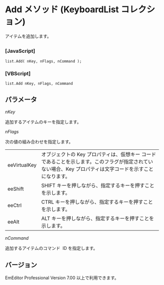 # Add メソッド (KeyboardList コレクション)

アイテムを追加します。

## 

### \[JavaScript\]

```
list.Add( nKey, nFlags, nCommand );
```

### \[VBScript\]

```
list.Add nKey, nFlags, nCommand
```

## パラメータ

_nKey_

追加するアイテムのキーを指定します。

_nFlags_

次の値の組み合わせを指定します。

|     |     |
| --- | --- |
| eeVirtualKey | オブジェクトの Key プロパティは、仮想キー コードであることを示します。このフラグが指定されていない場合、Key プロパティは文字コードを示すことになります。 |
| eeShift | SHIFT キーを押しながら、指定するキーを押すことを示します。 |
| eeCtrl | CTRL キーを押しながら、指定するキーを押すことを示します。 |
| eeAlt | ALT キーを押しながら、指定するキーを押すことを示します。 |

_nCommand_

追加するアイテムのコマンド  ID を指定します。

## バージョン

EmEditor Professional Version 7.00 以上で利用できます。
